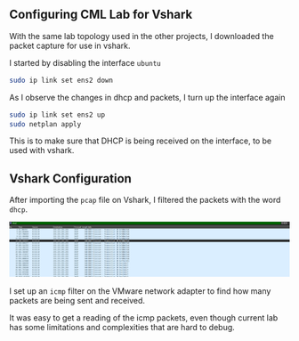## Configuring CML Lab for Vshark 

With the same lab topology used in the other projects, I downloaded the packet capture for use in vshark. 

I started by disabling the interface `ubuntu`

```sh
sudo ip link set ens2 down
```

As I observe the changes in dhcp and packets, I turn up the interface again

```sh
sudo ip link set ens2 up
sudo netplan apply
```

This is to make sure that DHCP is being received on the interface, to be used with vshark. 

## Vshark Configuration

After importing the `pcap` file on Vshark, I filtered the packets with the word `dhcp`.

![](assets/dhcp.png)

I set up an `icmp` filter on the VMware network adapter to find how many packets are being sent and received. 

It was easy to get a reading of the icmp packets, even though current lab has some limitations and complexities that are hard to debug.